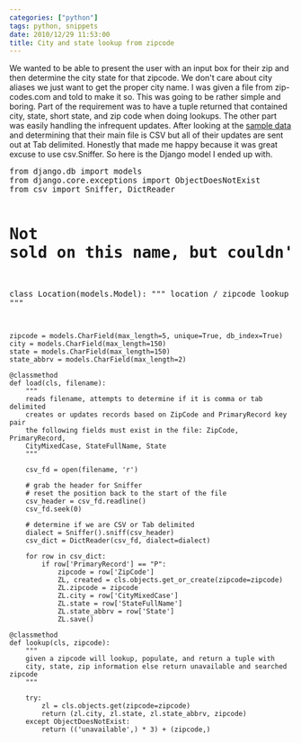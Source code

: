 ```yaml
---
categories: ["python"]
tags: python, snippets
date: 2010/12/29 11:53:00
title: City and state lookup from zipcode
---
```

We wanted to be able to present the user with an input box for their zip and then determine the city state for that zipcode. We don't care about city aliases we just want to get the proper city name. I was given a file from zip-codes.com and told to make it so. This was going to be rather simple and boring. Part of the requirement was to have a tuple returned that contained city, state, short state, and zip code when doing lookups. The other part was easily handling the infrequent updates. After looking at the <a href="http://www.zip-codes.com/files/sample_database/zip-codes-database-STANDARD-SAMPLE.zip">sample data</a> and determining that their main file is CSV but all of their updates are sent out at Tab delimited. Honestly that made me happy because it was great excuse to use csv.Sniffer. So here is the Django model I ended up with.

<p>
<pre class="brush: py">
from django.db import models
from django.core.exceptions import ObjectDoesNotExist
from csv import Sniffer, DictReader

# Not sold on this name, but couldn't think of a better one.
class Location(models.Model):
    """
    location / zipcode lookup table
    """
    
    zipcode = models.CharField(max_length=5, unique=True, db_index=True)
    city = models.CharField(max_length=150)
    state = models.CharField(max_length=150)
    state_abbrv = models.CharField(max_length=2)
    
    @classmethod
    def load(cls, filename):
        """
        reads filename, attempts to determine if it is comma or tab delimited
        creates or updates records based on ZipCode and PrimaryRecord key pair
        the following fields must exist in the file: ZipCode, PrimaryRecord,
        CityMixedCase, StateFullName, State
        """
        
        csv_fd = open(filename, 'r')
        
        # grab the header for Sniffer
        # reset the position back to the start of the file
        csv_header = csv_fd.readline()
        csv_fd.seek(0)
        
        # determine if we are CSV or Tab delimited
        dialect = Sniffer().sniff(csv_header)
        csv_dict = DictReader(csv_fd, dialect=dialect)
        
        for row in csv_dict:
            if row['PrimaryRecord'] == "P":
                zipcode = row['ZipCode']
                ZL, created = cls.objects.get_or_create(zipcode=zipcode)
                ZL.zipcode = zipcode
                ZL.city = row['CityMixedCase']
                ZL.state = row['StateFullName']
                ZL.state_abbrv = row['State']
                ZL.save()
                
    @classmethod
    def lookup(cls, zipcode):
        """
        given a zipcode will lookup, populate, and return a tuple with
        city, state, zip information else return unavailable and searched zipcode
        """
        
        try:
            zl = cls.objects.get(zipcode=zipcode)
            return (zl.city, zl.state, zl.state_abbrv, zipcode)
        except ObjectDoesNotExist:
            return (('unavailable',) * 3) + (zipcode,)
</pre>
</p>
